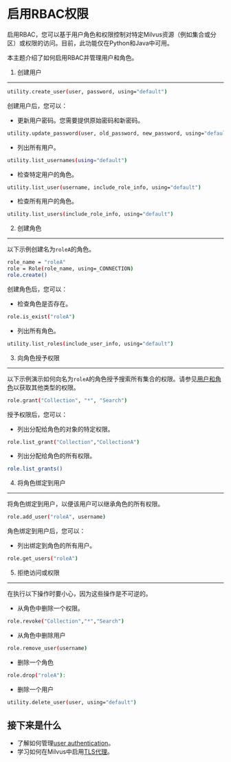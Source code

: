 
启用RBAC权限
===

启用RBAC，您可以基于用户角色和权限控制对特定Milvus资源（例如集合或分区）或权限的访问。目前，此功能仅在Python和Java中可用。

本主题介绍了如何启用RBAC并管理用户和角色。

1. 创建用户
----------------

```bash
utility.create_user(user, password, using="default")

```

创建用户后，您可以：

* 更新用户密码。您需要提供原始密码和新密码。

```bash
utility.update_password(user, old_password, new_password, using="default")

```

* 列出所有用户。

```bash
utility.list_usernames(using="default")

```

* 检查特定用户的角色。

```bash
utility.list_user(username, include_role_info, using="default")

```

* 检查所有用户的角色。

```bash
utility.list_users(include_role_info, using="default")

```

2. 创建角色
----------------

以下示例创建名为`roleA`的角色。

```bash
role_name = "roleA"
role = Role(role_name, using=_CONNECTION)
role.create()

```

创建角色后，您可以：

* 检查角色是否存在。

```bash
role.is_exist("roleA")

```

* 列出所有角色。

```bash
utility.list_roles(include_user_info, using="default")

```

3. 向角色授予权限
------------------------------

以下示例演示如何向名为`roleA`的角色授予搜索所有集合的权限。请参见[用户和角色](users_and_roles.md)以获取其他类型的权限。

```bash
role.grant("Collection", "*", "Search")

```

授予权限后，您可以：

* 列出分配给角色的对象的特定权限。

```bash
role.list_grant("Collection","CollectionA")

```

* 列出分配给角色的所有权限。

```bash
role.list_grants()

```

4. 将角色绑定到用户
------------------------

将角色绑定到用户，以便该用户可以继承角色的所有权限。

```bash
role.add_user("roleA", username)

```

角色绑定到用户后，您可以：

* 列出绑定到角色的所有用户。

```bash
role.get_users("roleA")

```

5. 拒绝访问或权限
----------------------------

在执行以下操作时要小心，因为这些操作是不可逆的。

* 从角色中删除一个权限。

```bash
role.revoke("Collection","*","Search")

```

* 从角色中删除用户

```bash
role.remove_user(username)

```

* 删除一个角色

```bash
role.drop("roleA"):

```

* 删除一个用户

```bash
utility.delete_user(user, using="default")

```

接下来是什么
-----------

* 了解如何管理[user authentication](authenticate.md)。
* 学习如何在Milvus中启用[TLS代理](tls.md)。